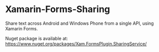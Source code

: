 # Xamarin-Forms-Sharing
Share text across Android and Windows Phone from a single API, using Xamarin Forms.

Nuget package is available at: https://www.nuget.org/packages/Xam.FormsPlugin.SharingService/
